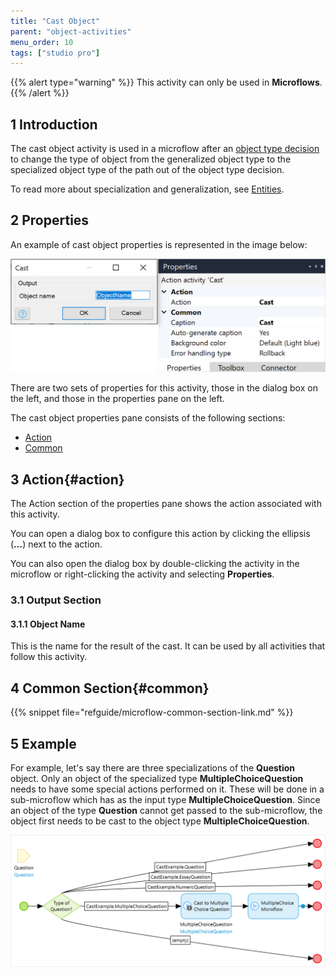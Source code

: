 ```yaml
---
title: "Cast Object"
parent: "object-activities"
menu_order: 10
tags: ["studio pro"]
---
```


{{% alert type="warning" %}}
This activity can only be used in **Microflows**.
{{% /alert %}}

## 1 Introduction

The cast object activity is used in a microflow after an [object type decision](object-type-decision) to change the type of object from the generalized object type to the specialized object type of the path out of the object type decision. 

To read more about specialization and generalization, see [Entities](entities).

## 2 Properties

An example of cast object properties is represented in the image below:

![cast object properties](attachments/object-activities/cast-properties.png)

There are two sets of properties for this activity, those in the dialog box on the left, and those in the properties pane on the left.

The cast object properties pane consists of the following sections:

* [Action](#action)
* [Common](#common)

## 3 Action{#action}

The Action section of the properties pane shows the action associated with this activity.

You can open a dialog box to configure this action by clicking the ellipsis (**…**) next to the action.

You can also open the dialog box by double-clicking the activity in the microflow or right-clicking the activity and selecting **Properties**.

### 3.1 Output Section

#### 3.1.1 Object Name

This is the name for the result of the cast. It can be used by all activities that follow this activity.

## 4 Common Section{#common}

{{% snippet file="refguide/microflow-common-section-link.md" %}}

## 5 Example

For example, let's say there are three specializations of the **Question** object. Only an object of the specialized type **MultipleChoiceQuestion** needs to have some special actions performed on it. These will be done in a sub-microflow which has as the input type **MultipleChoiceQuestion**. Since an object of the type **Question** cannot get passed to the sub-microflow, the object first needs to be cast to the object type **MultipleChoiceQuestion**.

![Example of cast in a microflow](attachments/object-activities/cast-example.png)
